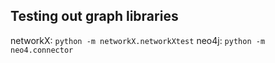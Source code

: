 ## Testing out graph libraries

networkX: `python -m networkX.networkXtest`
neo4j: `python -m neo4.connector`